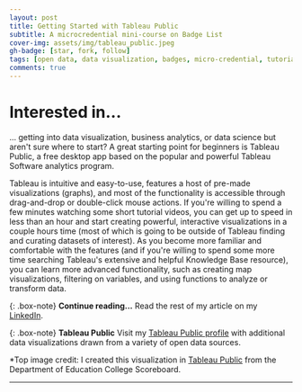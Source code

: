 ```yaml
---
layout: post
title: Getting Started with Tableau Public
subtitle: A microcredential mini-course on Badge List
cover-img: assets/img/tableau_public.jpeg
gh-badge: [star, fork, follow]
tags: [open data, data visualization, badges, micro-credential, tutorial, class projects]
comments: true
---
```


# Interested in...
... getting into data visualization, business analytics, or data science but aren't sure where to start? A great starting point for beginners is Tableau Public, a free desktop app based on the popular and powerful Tableau Software analytics program.

Tableau is intuitive and easy-to-use, features a host of pre-made visualizations (graphs), and most of the functionality is accessible through drag-and-drop or double-click mouse actions. If you're willing to spend a few minutes watching some short tutorial videos, you can get up to speed in less than an hour and start creating powerful, interactive visualizations in a couple hours time (most of which is going to be outside of Tableau finding and curating datasets of interest). As you become more familiar and comfortable with the features (and if you're willing to spend some more time searching Tableau's extensive and helpful Knowledge Base resource), you can learn more advanced functionality, such as creating map visualizations, filtering on variables, and using functions to analyze or transform data.

{: .box-note}
**Continue reading...** Read the rest of my article on my [LinkedIn](https://www.linkedin.com/pulse/getting-started-tableau-public-microcredential-badge-list-handran/).

{: .box-note}
**Tableau Public** Visit my [Tableau Public profile](https://public.tableau.com/app/profile/shawn.handran#!/) with additional data visualizations drawn from a variety of open data sources.  

*Top image credit: I created this visualization in [Tableau Public](https://public.tableau.com/app/profile/shawn.handran/viz/CollegeScorecardSelectMeasures/CollegeScorecard) from the Department of Education College Scoreboard. 

***
